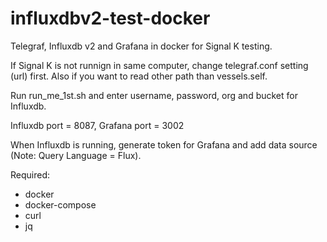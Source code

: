 # influxdbv2-test-docker

Telegraf, Influxdb v2 and Grafana in docker for Signal K testing.

If Signal K is not runnign in same computer, change telegraf.conf setting (url) first. Also if you want to read other path than vessels.self.

Run run_me_1st.sh and enter username, password, org and bucket for Influxdb.

Influxdb port = 8087, Grafana port = 3002

When Influxdb is running, generate token for Grafana and add data source (Note: Query Language = Flux).


Required:
- docker
- docker-compose
- curl
- jq
